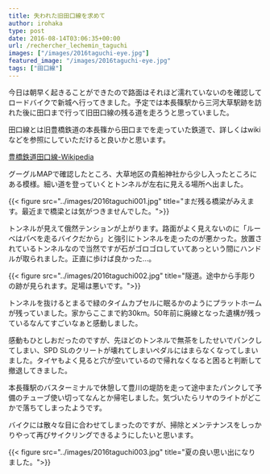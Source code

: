 ```yaml
---
title: 失われた旧田口線を求めて
author: irohaka
type: post
date: 2016-08-14T03:06:35+00:00
url: /rechercher_lechemin_taguchi
images: ["/images/2016taguchi-eye.jpg"]
featured_image: "/images/2016taguchi-eye.jpg"
tags: ["田口線"]
---
```


今日は朝早く起きることができたので路面はそれほど濡れていないのを確認してロードバイクで新城へ行ってきました。予定では本長篠駅から三河大草駅跡を訪れた後に田口まで行って旧田口線の残る道を走ろうと思っていました。
  
田口線とは旧豊橋鉄道の本長篠から田口までを走っていた鉄道で、詳しくはwikiなどを参照にしていただけると良いかと思います。
  
[豊橋鉄道田口線-Wikipedia](https://ja.wikipedia.org/wiki/%E8%B1%8A%E6%A9%8B%E9%89%84%E9%81%93%E7%94%B0%E5%8F%A3%E7%B7%9A)

  
グーグルMAPで確認したところ、大草地区の貴船神社から少し入ったところにある模様。細い道を登っていくとトンネルが左右に見える場所へ出ました。

{{< figure src="../images/2016taguchi001.jpg" title="まだ残る橋梁がみえます。最近まで橋梁とは気がつきませんでした。">}}
 

トンネルが見えて俄然テンションが上がります。路面がよく見えないのに「ルーベはパベを走るバイクだから」と強引にトンネルを走ったのが悪かった。放置されているトンネルなので当然ですが石がゴロゴロしていてあっという間にハンドルが取られました。正直に歩けば良かった…。

{{< figure src="../images/2016taguchi002.jpg" title="隧道。途中から手彫りの跡が見られます。足場は悪いです。">}}

トンネルを抜けるとまるで緑のタイムカプセルに眠るかのようにプラットホームが残っていました。家からここまで約30km。50年前に廃線となった遺構が残っているなんてすごいなぁと感動しました。

感動もひとしおだったのですが、先ほどのトンネルで無茶をしたせいでパンクしてしまい、SPD SLのクリートが壊れてしまいペダルにはまらなくなってしまいました。タイヤもよく見ると穴が空いているので帰れなくなると困ると判断して撤退してきました。

本長篠駅のバスターミナルで休憩して豊川の堤防を走って途中またパンクして予備のチューブ使い切ってなんとか帰宅しました。気づいたらリヤのライトがどこかで落ちてしまったようです。

バイクには散々な目に合わせてしまったのですが、掃除とメンテナンスをしっかりやって再びサイクリングできるようにしたいと思います。

{{< figure src="../images/2016taguchi003.jpg" title="夏の良い思い出になりました。">}}
